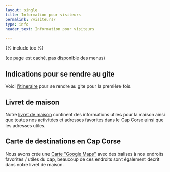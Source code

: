 ```yaml
---
layout: single
title: Information pour visiteurs
permalink: /visiteurs/
type: info
header_text: Information pour visiteurs

---
```


{% include toc %}

(ce page est caché, pas disponible des menus)

## Indications pour se rendre au gite

Voici [l'itineraire](/itineraire.pdf) pour se rendre au gite pour la première fois.

## Livret de maison

Notre [livret de maison](/livret) continent des informations utiles pour la maison
ainsi que toutes nos activitées et adresses favorites dans le Cap Corse ainsi que les adresses utiles.

## Carte de destinations en Cap Corse

Nous avons crée une [Carte "Google Maps"](https://goo.gl/maps/R6MkKuMXshdHcTSW9)
avec des balises à nos endroits favorites / utiles du cap, beaucoup de ces endroits
sont également decrit dans notre livret de maison.
